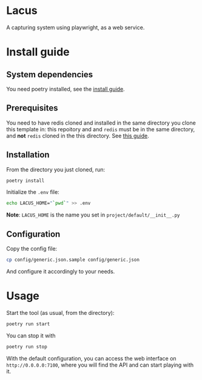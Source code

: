 # Lacus

A capturing system using playwright, as a web service.

# Install guide

## System dependencies

You need poetry installed, see the [install guide](https://python-poetry.org/docs/).

## Prerequisites

You need to have redis cloned and installed in the same directory you clone this template in:
this repoitory and and `redis` must be in the same directory, and **not** `redis` cloned in the
this directory. See [this guide](https://www.lookyloo.eu/docs/main/install-lookyloo.html#_install_redis).

## Installation

From the directory you just cloned, run:

```bash
poetry install
```

Initialize the `.env` file:

```bash
echo LACUS_HOME="`pwd`" >> .env
```

**Note**: `LACUS_HOME` is the name you set in `project/default/__init__.py`

## Configuration

Copy the config file:

```bash
cp config/generic.json.sample config/generic.json
```

And configure it accordingly to your needs.

# Usage

Start the tool (as usual, from the directory):

```bash
poetry run start
```

You can stop it with

```bash
poetry run stop
```

With the default configuration, you can access the web interface on `http://0.0.0.0:7100`,
where you will find the API and can start playing with it.
